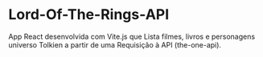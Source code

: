 # Lord-Of-The-Rings-API
App React desenvolvida com Vite.js que Lista filmes, livros e personagens universo Tolkien a partir de uma Requisição à API (the-one-api).
